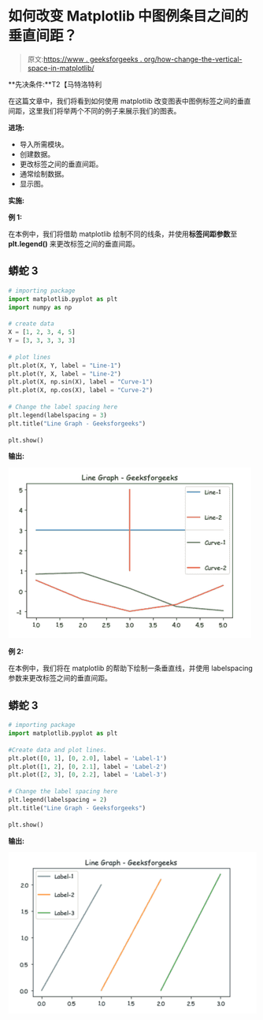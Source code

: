 # 如何改变 Matplotlib 中图例条目之间的垂直间距？

> 原文:[https://www . geeksforgeeks . org/how-change-the-vertical-space-in-matplotlib/](https://www.geeksforgeeks.org/how-change-the-vertical-spacing-between-legend-entries-in-matplotlib/)

**先决条件:**T2【马特洛特利

在这篇文章中，我们将看到如何使用 matplotlib 改变图表中图例标签之间的垂直间距，这里我们将举两个不同的例子来展示我们的图表。

**进场:**

*   导入所需模块。
*   创建数据。
*   更改标签之间的垂直间距。
*   通常绘制数据。
*   显示图。

**实施:**

**例 1:**

在本例中，我们将借助 matplotlib 绘制不同的线条，并使用**标签间距参数**至 **plt.legend()** 来更改标签之间的垂直间距。

## 蟒蛇 3

```py
# importing package
import matplotlib.pyplot as plt
import numpy as np

# create data
X = [1, 2, 3, 4, 5]
Y = [3, 3, 3, 3, 3]

# plot lines
plt.plot(X, Y, label = "Line-1")
plt.plot(Y, X, label = "Line-2")
plt.plot(X, np.sin(X), label = "Curve-1")
plt.plot(X, np.cos(X), label = "Curve-2")

# Change the label spacing here
plt.legend(labelspacing = 3)
plt.title("Line Graph - Geeksforgeeks")

plt.show()
```

**输出:**

![](img/ff9c1aa532fff1eb08680f226e0739ce.png)

**例 2:**

在本例中，我们将在 matplotlib 的帮助下绘制一条垂直线，并使用 labelspacing 参数来更改标签之间的垂直间距。

## 蟒蛇 3

```py
# importing package
import matplotlib.pyplot as plt

#Create data and plot lines.
plt.plot([0, 1], [0, 2.0], label = 'Label-1')
plt.plot([1, 2], [0, 2.1], label = 'Label-2')
plt.plot([2, 3], [0, 2.2], label = 'Label-3')

# Change the label spacing here
plt.legend(labelspacing = 2)
plt.title("Line Graph - Geeksforgeeks")

plt.show()
```

**输出:**

![](img/a98fa42fd034ce0bfb95d4fca63f0c37.png)